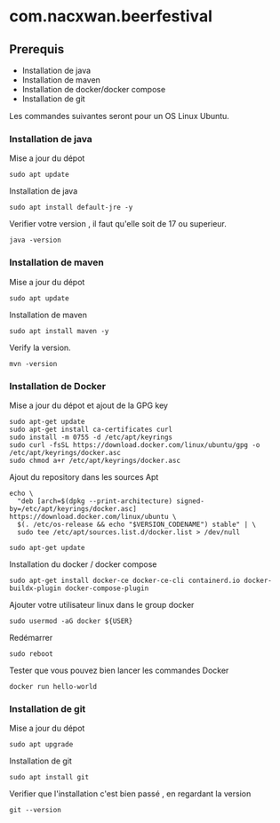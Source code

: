 # com.nacxwan.beerfestival

## Prerequis 

- Installation de java
- Installation de maven
- Installation de docker/docker compose
- Installation de git

Les commandes suivantes seront pour un OS Linux Ubuntu.

### Installation de java

Mise a jour du dépot

```
sudo apt update
```

Installation de java

```
sudo apt install default-jre -y
```

Verifier votre version , il faut qu'elle soit de 17 ou superieur.

```
java -version
```


### Installation de maven

Mise a jour du dépot

```
sudo apt update
```

Installation de maven

```
sudo apt install maven -y
```

Verify la version.

```
mvn -version
```


### Installation de Docker

Mise a jour  du dépot et ajout de la GPG key

```
sudo apt-get update
sudo apt-get install ca-certificates curl
sudo install -m 0755 -d /etc/apt/keyrings
sudo curl -fsSL https://download.docker.com/linux/ubuntu/gpg -o /etc/apt/keyrings/docker.asc
sudo chmod a+r /etc/apt/keyrings/docker.asc
```

Ajout du repository dans les sources Apt

```
echo \
  "deb [arch=$(dpkg --print-architecture) signed-by=/etc/apt/keyrings/docker.asc] https://download.docker.com/linux/ubuntu \
  $(. /etc/os-release && echo "$VERSION_CODENAME") stable" | \
  sudo tee /etc/apt/sources.list.d/docker.list > /dev/null
```
```
sudo apt-get update
```

Installation du docker / docker compose

```
sudo apt-get install docker-ce docker-ce-cli containerd.io docker-buildx-plugin docker-compose-plugin
```

Ajouter votre utilisateur linux dans le group docker

```
sudo usermod -aG docker ${USER}
```

Redémarrer

```
sudo reboot
```

Tester que vous pouvez bien lancer les commandes Docker

```
docker run hello-world
```

### Installation de git

Mise a jour du dépot

```
sudo apt upgrade
```

Installation de git

```
sudo apt install git
```

Verifier que l'installation c'est bien passé , en regardant la version

```
git --version
```

